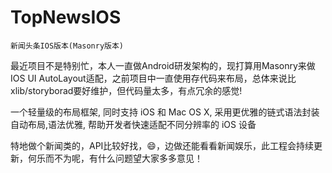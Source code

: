 # TopNewsIOS

` 新闻头条IOS版本(Masonry版本) `

最近项目不是特别忙，本人一直做Android研发架构的，现打算用Masonry来做IOS UI AutoLayout适配，之前项目中一直使用存代码来布局，总体来说比xlib/storyborad要好维护，但代码量太多，有点冗余的感觉!<br> 

一个轻量级的布局框架, 同时支持 iOS 和 Mac OS X, 采用更优雅的链式语法封装自动布局,语法优雅, 帮助开发者快速适配不同分辨率的 iOS 设备<br> 

特地做个新闻类的，API比较好找，😄，边做还能看看新闻娱乐，此工程会持续更新，何乐而不为呢，有什么问题望大家多多意见！<br> 



